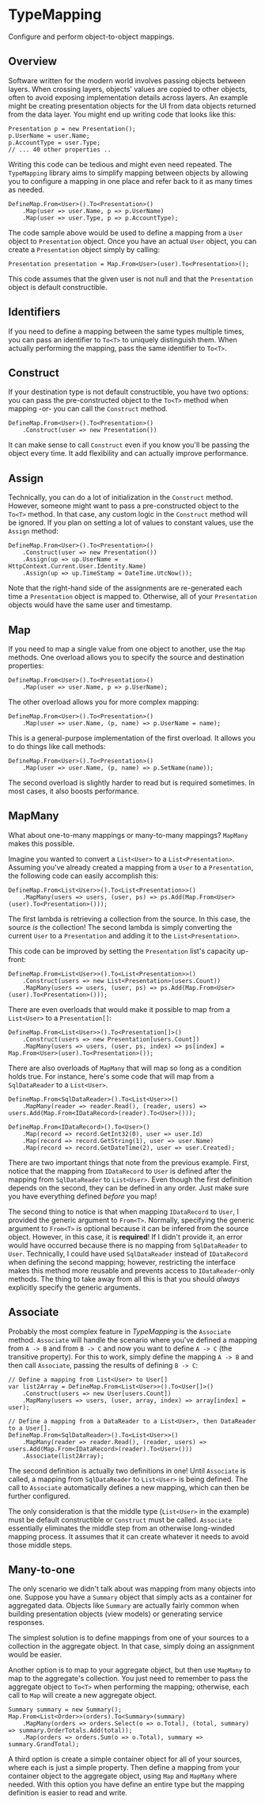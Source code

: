 # TypeMapping
Configure and perform object-to-object mappings.

## Overview
Software written for the modern world involves passing objects between layers. When crossing layers, objects' values are copied to other objects, often to avoid exposing implementation details across layers. An example might be creating presentation objects for the UI from data objects returned from the data layer. You might end up writing code that looks like this:

    Presentation p = new Presentation();
    p.UserName = user.Name;
    p.AccountType = user.Type;
    // ... 40 other properties ..
    
Writing this code can be tedious and might even need repeated. The `TypeMapping` library aims to simplify mapping between objects by allowing you to configure a mapping in one place and refer back to it as many times as needed.

    DefineMap.From<User>().To<Presentation>()
        .Map(user => user.Name, p => p.UserName)
        .Map(user => user.Type, p => p.AccountType);
        
The code sample above would be used to define a mapping from a `User` object to `Presentation` object. Once you have an actual `User` object, you can create a `Presentation` object simply by calling:

    Presentation presentation = Map.From<User>(user).To<Presentation>();
    
This code assumes that the given user is not null and that the `Presentation` object is default constructible.

## Identifiers
If you need to define a mapping between the same types multiple times, you can pass an identifier to `To<T>` to uniquely distinguish them. When actually performing the mapping, pass the same identifier to `To<T>`.

## Construct
If your destination type is not default constructible, you have two options: you can pass the pre-constructed object to the `To<T>` method when mapping -or- you can call the `Construct` method.

    DefineMap.From<User>().To<Presentation>()
        .Construct(user => new Presentation())
        
It can make sense to call `Construct` even if you know you'll be passing the object every time. It add flexibility and can actually improve performance. 
        
## Assign
Technically, you can do a lot of initialization in the `Construct` method. However, someone might want to pass a pre-constructed object to the `To<T>` method. In that case, any custom logic in the `Construct` method will be ignored. If you plan on setting a lot of values to constant values, use the `Assign` method:

    DefineMap.From<User>().To<Presentation>()
        .Construct(user => new Presentation())
        .Assign(up => up.UserName = HttpContext.Current.User.Identity.Name) 
        .Assign(up => up.TimeStamp = DateTime.UtcNow());

Note that the right-hand side of the assignments are re-generated each time a `Presentation` object is mapped to. Otherwise, all of your `Presentation` objects would have the same user and timestamp.

## Map
If you need to map a single value from one object to another, use the `Map` methods. One overload allows you to specify the source and destination properties:

    DefineMap.From<User>().To<Presentation>()
        .Map(user => user.Name, p => p.UserName);
        
The other overload allows you for more complex mapping:

    DefineMap.From<User>().To<Presentation>()
        .Map(user => user.Name, (p, name) => p.UserName = name);
        
This is a general-purpose implementation of the first overload. It allows you to do things like call methods:

    DefineMap.From<User>().To<Presentation>()
        .Map(user => user.Name, (p, name) => p.SetName(name));
        
The second overload is slightly harder to read but is required sometimes. In most cases, it also boosts performance.

## MapMany
What about one-to-many mappings or many-to-many mappings? `MapMany` makes this possible.

Imagine you wanted to convert a `List<User>` to a `List<Presentation>`. Assuming you've already created a mapping from a `User` to a `Presentation`, the following code can easily accomplish this:

    DefineMap.From<List<User>>().To<List<Presentation>>()
        .MapMany(users => users, (user, ps) => ps.Add(Map.From<User>(user).To<Presentation>()));
        
The first lambda is retrieving a collection from the source. In this case, the source *is* the collection! The second lambda is simply converting the current `User` to a `Presentation` and adding it to the `List<Presentation>`.

This code can be improved by setting the `Presentation` list's capacity up-front:

    DefineMap.From<List<User>>().To<List<Presentation>>()
        .Construct(users => new List<Presentation>(users.Count))
        .MapMany(users => users, (user, ps) => ps.Add(Map.From<User>(user).To<Presentation>()));
        
There are even overloads that would make it possible to map from a `List<User>` to a `Presentation[]`:

    DefineMap.From<List<User>>().To<Presentation[]>()
        .Construct(users => new Presentation[users.Count])
        .MapMany(users => users, (user, ps, index) => ps[index] = Map.From<User>(user).To<Presentation>());
        
There are also overloads of `MapMany` that will map so long as a condition holds true. For instance, here's some code that will map from a `SqlDataReader` to a `List<User>`.

    DefineMap.From<SqlDataReader>().To<List<User>>()
        .MapMany(reader => reader.Read(), (reader, users) => users.Add(Map.From<IDataRecord>(reader).To<User>()));
        
    DefineMap.From<IDataRecord>().To<User>()
        .Map(record => record.GetInt32(0), user => user.Id)
        .Map(record => record.GetString(1), user => user.Name)
        .Map(record => record.GetDateTime(2), user => user.Created);
        
There are two important things that note from the previous example. First, notice that the mapping from `IDataRecord` to `User` is defined after the mapping from `SqlDataReader` to `List<User>`. Even though the first definition depends on the second, they can be defined in any order. Just make sure you have everything defined *before* you map!

The second thing to notice is that when mapping `IDataRecord` to `User`, I provided the generic argument to `From<T>`. Normally, specifying the generic argument to `From<T>` is optional because it can be infered from the source object. However, in this case, it is **required**! If I didn't provide it, an error would have occurred because there is no mapping from `SqlDataReader` to `User`. Technically, I could have used `SqlDataReader` instead of `IDataRecord` when defining the second mapping; however, restricting the interface makes this method more reusable and prevents access to `IDataReader`-only methods. The thing to take away from all this is that you should *always* explicitly specify the generic arguments.

## Associate
Probably the most complex feature in *TypeMapping* is the `Associate` method. `Associate` will handle the scenario where you've defined a mapping from `A -> B` and from `B -> C` and now you want to define `A -> C` (the transitive property). For this to work, simply define the mapping `A -> B` and then call `Associate`, passing the results of defining `B -> C`:

    // Define a mapping from List<User> to User[]
    var list2Array = DefineMap.From<List<User>>().To<User[]>()
        .Construct(users => new User[users.Count])
        .MapMany(users => users, (user, array, index) => array[index] = user);
        
    // Define a mapping from a DataReader to a List<User>, then DataReader to a User[].
    DefineMap.From<SqlDataReader>().To<List<User>>()
        .MapMany(reader => reader.Read(), (reader, users) => users.Add(Map.From<IDataRecord>(reader).To<User>()))
        .Associate(list2Array);
        
The second definition is actually two definitions in one! Until `Associate` is called, a mapping from `SqlDataReader` to `List<User>` is being defined. The call to `Associate` automatically defines a new mapping, which can then be further configured.

The only consideration is that the middle type (`List<User>` in the example) must be default constructible or `Construct` must be called. `Associate` essentially eliminates the middle step from an otherwise long-winded mapping process. It assumes that it can create whatever it needs to avoid those middle steps.

## Many-to-one
The only scenario we didn't talk about was mapping from many objects into one. Suppose you have a `Summary` object that simply acts as a container for aggregated data. Objects like `Summary` are actually fairly common when building presentation objects (view models) or generating service responses.

The simplest solution is to define mappings from one of your sources to a collection in the aggregate object. In that case, simply doing an assignment would be easier.

Another option is to map to your aggregate object, but then use `MapMany` to map to the aggregate's collection. You just need to remember to pass the aggregate object to `To<T>` when performing the mapping; otherwise, each call to `Map` will create a new aggregate object.

    Summary summary = new Summary();
    Map.From<List<Order>>(orders).To<Summary>(summary)
        .MapMany(orders => orders.Select(o => o.Total), (total, summary) => summary.OrderTotals.Add(total));
        .Map(orders => orders.Sum(o => o.Total), summary => summary.GrandTotal);

A third option is create a simple container object for all of your sources, where each is just a simple property. Then define a mapping from your container object to the aggregate object, using `Map` and `MapMany` where needed. With this option you have define an entire type but the mapping definition is easier to read and write.
